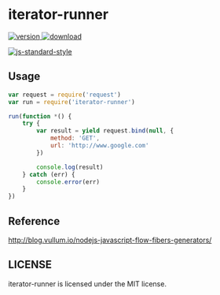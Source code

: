 # iterator-runner

[![version](https://img.shields.io/npm/v/iterator-runner.svg) ![download](https://img.shields.io/npm/dm/iterator-runner.svg)](https://www.npmjs.com/package/iterator-runner)

[![js-standard-style](https://cdn.rawgit.com/feross/standard/master/badge.svg)](https://github.com/feross/standard)


## Usage

```javascript
var request = require('request')
var run = require('iterator-runner')

run(function *() {
    try {
        var result = yield request.bind(null, {
            method: 'GET',
            url: 'http://www.google.com'
        })

        console.log(result)
    } catch (err) {
        console.error(err)
    }
})
```

## Reference

http://blog.vullum.io/nodejs-javascript-flow-fibers-generators/


## LICENSE

iterator-runner is licensed under the MIT license.